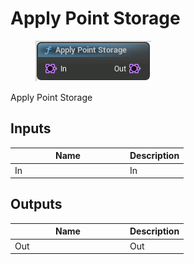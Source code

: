 # Apply Point Storage

<div align="left" data-full-width="false">

<figure><img src="Apply_Point_Storage.png" alt=""><figcaption></figcaption></figure>

</div>

Apply Point Storage

## Inputs

<table>
<thead><tr><th width="170">Name</th><th>Description</th></tr></thead>
<tbody>
<tr><td>In</td><td>In</td></tr>
</tbody>
</table>

## Outputs

<table>
<thead><tr><th width="170">Name</th><th>Description</th></tr></thead>
<tbody>
<tr><td>Out</td><td>Out</td></tr>
</tbody>
</table>